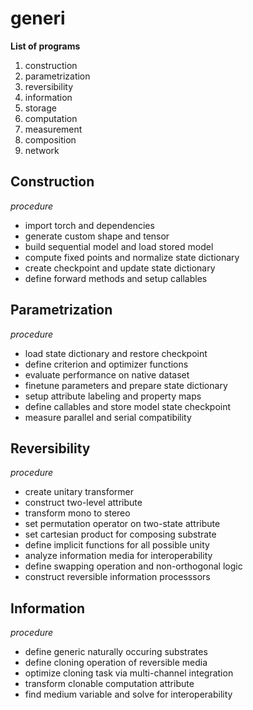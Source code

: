 # generi

**List of programs**

1. construction
2. parametrization
3. reversibility
4. information
5. storage
6. computation
7. measurement
8. composition
9. network

## Construction

*procedure*
- import torch and dependencies
- generate custom shape and tensor
- build sequential model and load stored model
- compute fixed points and normalize state dictionary
- create checkpoint and update state dictionary
- define forward methods and setup callables

## Parametrization

*procedure*
- load state dictionary and restore checkpoint
- define criterion and optimizer functions
- evaluate performance on native dataset
- finetune parameters and prepare state dictionary
- setup attribute labeling and property maps
- define callables and store model state checkpoint
- measure parallel and serial compatibility

## Reversibility

*procedure*
- create unitary transformer
- construct two-level attribute
- transform mono to stereo
- set permutation operator on two-state attribute
- set cartesian product for composing substrate
- define implicit functions for all possible unity
- analyze information media for interoperability
- define swapping operation and non-orthogonal logic
- construct reversible information processsors

## Information

*procedure*
- define generic naturally occuring substrates
- define cloning operation of reversible media
- optimize cloning task via multi-channel integration
- transform clonable computation attribute
- find medium variable and solve for interoperability
